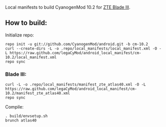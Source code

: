 Local manifests to build CyanogenMod 10.2 for [ZTE Blade III](http://www.modaco.com/topic/364042-cyanogenmod-10.2/).

How to build:
-------------

Initialize repo:

    repo init -u git://github.com/CyanogenMod/android.git -b cm-10.2
    curl --create-dirs -L -o .repo/local_manifests/local_manifest.xml -O -L https://raw.github.com/legaCyMod/android_local_manifest/cm-10.2/local_manifest.xml
    repo sync

### Blade III:

    curl -L -o .repo/local_manifests/manifest_zte_atlas40.xml -O -L https://raw.github.com/legaCyMod/android_local_manifest/cm-10.2/manifest_zte_atlas40.xml
    repo sync

Compile:

    . build/envsetup.sh
    brunch atlas40

